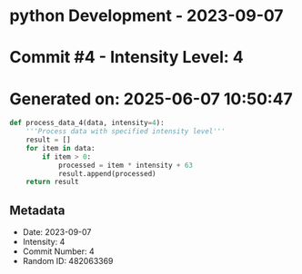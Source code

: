 ﻿# python Development - 2023-09-07
# Commit #4 - Intensity Level: 4
# Generated on: 2025-06-07 10:50:47
```python
def process_data_4(data, intensity=4):
    '''Process data with specified intensity level'''
    result = []
    for item in data:
        if item > 0:
            processed = item * intensity + 63
            result.append(processed)
    return result
```
## Metadata
- Date: 2023-09-07
- Intensity: 4
- Commit Number: 4
- Random ID: 482063369
